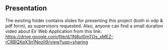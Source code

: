 ## Presentation
The existing folder contains slides for presenting this project (both in odp & pdf form), as supervisors requested.
Also, anyone can find a small duration video about Eir Web Application from this link: https://drive.google.com/file/d/1N8uI0mTOs_xMEZ-rCRBQXpX3n1NpzlI9/view?usp=sharing
